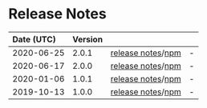 # Release Notes

| Date (UTC) | Version |  |  |
| :-- | :-- | :--: | :-- |
2020-06-25 | 2.0.1 | [release notes](v2.0.1/README.md)/[npm](https://www.npmjs.com/package/@dagonmetric/ng-log-firebase-analytics/v/2.0.1) | - |
2020-06-17 | 2.0.0 | [release notes](v2.0.0/README.md)/[npm](https://www.npmjs.com/package/@dagonmetric/ng-log-firebase-analytics/v/2.0.0) | - |
2020-01-06 | 1.0.1 | [release notes](v1.0.1/README.md)/[npm](https://www.npmjs.com/package/@dagonmetric/ng-log-firebase-analytics/v/1.0.1) | - |
2019-10-13 | 1.0.0 | [release notes](v1.0.0/README.md)/[npm](https://www.npmjs.com/package/@dagonmetric/ng-log-firebase-analytics/v/1.0.0) | - |
